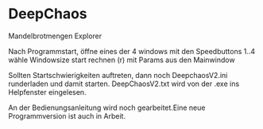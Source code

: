 # DeepChaos
Mandelbrotmengen Explorer

Nach Programmstart, öffne eines der 4 windows mit den Speedbuttons 1..4
wähle Windowsize
start rechnen (r) mit Params aus den Mainwindow

Sollten Startschwierigkeiten auftreten, dann noch DeepchaosV2.ini runderladen und damit starten.
DeepChaosV2.txt wird von der .exe ins Helpfenster eingelesen.

An der Bedienungsanleitung wird noch gearbeitet.Eine neue Programmversion ist auch in Arbeit.
